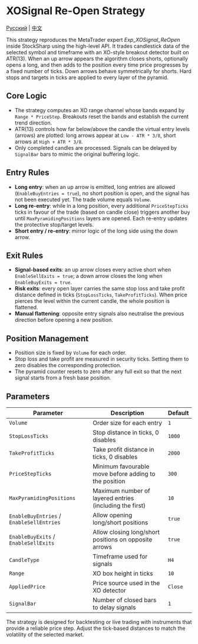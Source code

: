 # XOSignal Re-Open Strategy
[Русский](README_ru.md) | [中文](README_cn.md)

This strategy reproduces the MetaTrader expert *Exp_XOSignal_ReOpen* inside StockSharp using the high-level API. It trades candlestick data of the selected symbol and timeframe with an XO-style breakout detector built on ATR(13). When an up arrow appears the algorithm closes shorts, optionally opens a long, and then adds to the position every time price progresses by a fixed number of ticks. Down arrows behave symmetrically for shorts. Hard stops and targets in ticks are applied to every layer of the pyramid.

## Core Logic

- The strategy computes an XO range channel whose bands expand by `Range * PriceStep`. Breakouts reset the bands and establish the current trend direction.
- ATR(13) controls how far below/above the candle the virtual entry levels (arrows) are plotted: long arrows appear at `Low - ATR * 3/8`, short arrows at `High + ATR * 3/8`.
- Only completed candles are processed. Signals can be delayed by `SignalBar` bars to mimic the original buffering logic.

## Entry Rules

- **Long entry**: when an up arrow is emitted, long entries are allowed (`EnableBuyEntries = true`), no short position is open, and the signal has not been executed yet. The trade volume equals `Volume`.
- **Long re-entry**: while in a long position, every additional `PriceStepTicks` ticks in favour of the trade (based on candle close) triggers another buy until `MaxPyramidingPositions` layers are opened. Each re-entry updates the protective stop/target levels.
- **Short entry / re-entry**: mirror logic of the long side using the down arrow.

## Exit Rules

- **Signal-based exits**: an up arrow closes every active short when `EnableSellExits = true`; a down arrow closes the long when `EnableBuyExits = true`.
- **Risk exits**: every open layer carries the same stop loss and take profit distance defined in ticks (`StopLossTicks`, `TakeProfitTicks`). When price pierces the level within the current candle, the whole position is flattened.
- **Manual flattening**: opposite entry signals also neutralise the previous direction before opening a new position.

## Position Management

- Position size is fixed by `Volume` for each order.
- Stop loss and take profit are measured in security ticks. Setting them to zero disables the corresponding protection.
- The pyramid counter resets to zero after any full exit so that the next signal starts from a fresh base position.

## Parameters

| Parameter | Description | Default |
|-----------|-------------|---------|
| `Volume` | Order size for each entry | `1` |
| `StopLossTicks` | Stop distance in ticks, 0 disables | `1000` |
| `TakeProfitTicks` | Take profit distance in ticks, 0 disables | `2000` |
| `PriceStepTicks` | Minimum favourable move before adding to the position | `300` |
| `MaxPyramidingPositions` | Maximum number of layered entries (including the first) | `10` |
| `EnableBuyEntries` / `EnableSellEntries` | Allow opening long/short positions | `true` |
| `EnableBuyExits` / `EnableSellExits` | Allow closing long/short positions on opposite arrows | `true` |
| `CandleType` | Timeframe used for signals | `H4` |
| `Range` | XO box height in ticks | `10` |
| `AppliedPrice` | Price source used in the XO detector | `Close` |
| `SignalBar` | Number of closed bars to delay signals | `1` |

The strategy is designed for backtesting or live trading with instruments that provide a reliable price step. Adjust the tick-based distances to match the volatility of the selected market.
